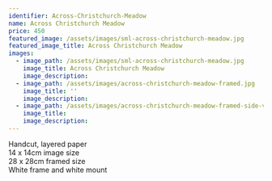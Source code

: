 ```yaml
---
identifier: Across-Christchurch-Meadow
name: Across Christchurch Meadow
price: 450
featured_image: /assets/images/sml-across-christchurch-meadow.jpg
featured_image_title: Across Christchurch Meadow
images:
  - image_path: /assets/images/sml-across-christchurch-meadow.jpg
    image_title: Across Christchurch Meadow
    image_description:
  - image_path: /assets/images/across-christchurch-meadow-framed.jpg
    image_title: ''
    image_description:
  - image_path: /assets/images/across-christchurch-meadow-framed-side-view.jpg
    image_title:
    image_description:
---
```

Handcut, layered paper<br>14 x 14cm image size<br>28 x 28cm framed size<br>White frame and white mount
